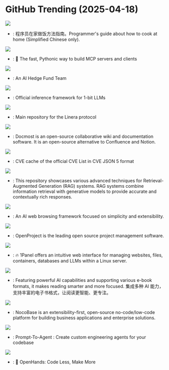 # GitHub Trending (2025-04-18)

![](https://img.shields.io/badge/Dockerfile-New%201-green?style=flat-square&logo=appveyor)
- [](https://github.comundefined): 程序员在家做饭方法指南。Programmer's guide about how to cook at home (Simplified Chinese only).

![](https://img.shields.io/badge/Python-New%20244-green?style=flat-square&logo=appveyor)
- [](https://github.comundefined): 🚀 The fast, Pythonic way to build MCP servers and clients

![](https://img.shields.io/badge/Python-New%20795-green?style=flat-square&logo=appveyor)
- [](https://github.comundefined): An AI Hedge Fund Team

![](https://img.shields.io/badge/C%2B%2B-New%20400-green?style=flat-square&logo=appveyor)
- [](https://github.comundefined): Official inference framework for 1-bit LLMs

![](https://img.shields.io/badge/Rust-New%201-green?style=flat-square&logo=appveyor)
- [](https://github.comundefined): Main repository for the Linera protocol

![](https://img.shields.io/badge/TypeScript-New%20412-green?style=flat-square&logo=appveyor)
- [](https://github.comundefined): Docmost is an open-source collaborative wiki and documentation software. It is an open-source alternative to Confluence and Notion.

![](https://img.shields.io/badge/none-New%20475-green?style=flat-square&logo=appveyor)
- [](https://github.comundefined): CVE cache of the official CVE List in CVE JSON 5 format

![](https://img.shields.io/badge/Jupyter%20Notebook-New%20340-green?style=flat-square&logo=appveyor)
- [](https://github.comundefined): This repository showcases various advanced techniques for Retrieval-Augmented Generation (RAG) systems. RAG systems combine information retrieval with generative models to provide accurate and contextually rich responses.

![](https://img.shields.io/badge/TypeScript-New%20310-green?style=flat-square&logo=appveyor)
- [](https://github.comundefined): An AI web browsing framework focused on simplicity and extensibility.

![](https://img.shields.io/badge/Ruby-New%20111-green?style=flat-square&logo=appveyor)
- [](https://github.comundefined): OpenProject is the leading open source project management software.

![](https://img.shields.io/badge/Go-New%20284-green?style=flat-square&logo=appveyor)
- [](https://github.comundefined): 🔥 1Panel offers an intuitive web interface for managing websites, files, containers, databases and LLMs within a Linux server.

![](https://img.shields.io/badge/Dart-New%20273-green?style=flat-square&logo=appveyor)
- [](https://github.comundefined): Featuring powerful AI capabilities and supporting various e-book formats, it makes reading smarter and more focused. 集成多种 AI 能力，支持丰富的电子书格式，让阅读更智能、更专注。

![](https://img.shields.io/badge/TypeScript-New%2038-green?style=flat-square&logo=appveyor)
- [](https://github.comundefined): NocoBase is an extensibility-first, open-source no-code/low-code platform for building business applications and enterprise solutions.

![](https://img.shields.io/badge/Python-New%20173-green?style=flat-square&logo=appveyor)
- [](https://github.comundefined): Prompt-To-Agent : Create custom engineering agents for your codebase

![](https://img.shields.io/badge/Python-New%2061-green?style=flat-square&logo=appveyor)
- [](https://github.comundefined): 🙌 OpenHands: Code Less, Make More

